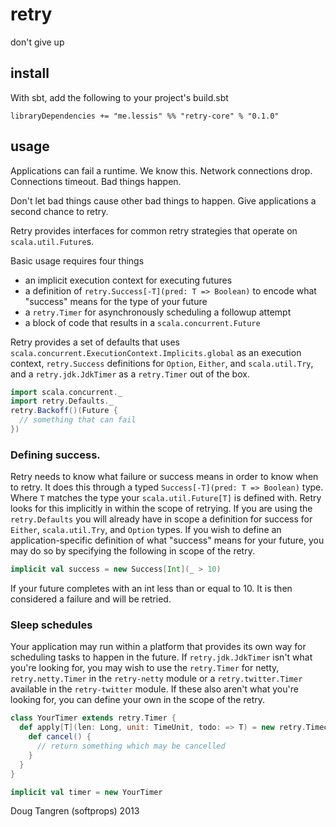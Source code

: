 # retry

don't give up

## install

With sbt, add the following to your project's build.sbt

    libraryDependencies += "me.lessis" %% "retry-core" % "0.1.0"

## usage

Applications can fail a runtime. We know this. Network connections drop. Connections timeout. Bad things happen.

Don't let bad things cause other bad things to happen. Give applications a second chance to retry.

Retry provides interfaces for common retry strategies that operate on `scala.util.Future`s.

Basic usage requires four things 

- an implicit execution context for executing futures 
- a definition of `retry.Success[-T](pred: T => Boolean)` to encode what "success" means for the type of your future
- a `retry.Timer` for asynchronously scheduling a followup attempt
- a block of code that results in a `scala.concurrent.Future`

Retry provides a set of defaults that uses `scala.concurrent.ExecutionContext.Implicits.global` as an execution context, `retry.Success` definitions for `Option`, `Either`, and `scala.util.Try`, and a `retry.jdk.JdkTimer` as a `retry.Timer` out of the box.

```scala
import scala.concurrent._
import retry.Defaults._
retry.Backoff()(Future {
  // something that can fail
})
```


### Defining success.

Retry needs to know what failure or success means in order to know when to retry. It does this through a typed `Success[-T](pred: T => Boolean)` type.
Where `T` matches the type your `scala.util.Future[T]` is defined with. Retry looks for this implicitly in within the scope of retrying.
If you are using the `retry.Defaults` you will already have in scope a definition for success for `Either`, `scala.util.Try`, and `Option` types.
If you wish to define an application-specific definition of what "success" means for your future,
you may do so by specifying the following in scope of the retry.

```scala
implicit val success = new Success[Int](_ > 10)
```

If your future completes with an int less than or equal to 10. It is then considered a failure and will be retried.

### Sleep schedules

Your application may run within a platform that provides its own way for scheduling tasks to happen in the future. If `retry.jdk.JdkTimer` isn't what you're looking for, you may wish to use the `retry.Timer` for netty, `retry.netty.Timer` in the `retry-netty` module or a `retry.twitter.Timer` available in the `retry-twitter` module. If these also aren't what you're looking for, you can define your own in the scope of the retry.

```scala
class YourTimer extends retry.Timer {
  def apply[T](len: Long, unit: TimeUnit, todo: => T) = new retry.Timeout {
    def cancel() {
      // return something which may be cancelled
    }
  }
}

implicit val timer = new YourTimer 
```

Doug Tangren (softprops) 2013
